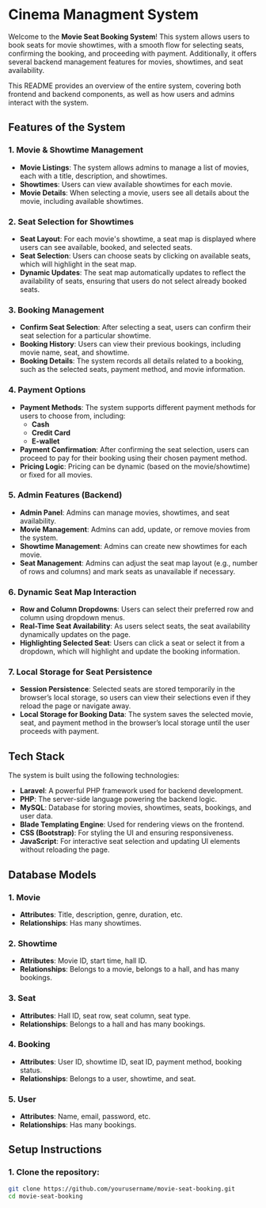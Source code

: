# Cinema Managment System 

Welcome to the **Movie Seat Booking System**! This system allows users to book seats for movie showtimes, with a smooth flow for selecting seats, confirming the booking, and proceeding with payment. Additionally, it offers several backend management features for movies, showtimes, and seat availability.

This README provides an overview of the entire system, covering both frontend and backend components, as well as how users and admins interact with the system.

## Features of the System

### **1. Movie & Showtime Management**

   - **Movie Listings**: The system allows admins to manage a list of movies, each with a title, description, and showtimes.
   - **Showtimes**: Users can view available showtimes for each movie.
   - **Movie Details**: When selecting a movie, users see all details about the movie, including available showtimes.

### **2. Seat Selection for Showtimes**
   
   - **Seat Layout**: For each movie's showtime, a seat map is displayed where users can see available, booked, and selected seats.
   - **Seat Selection**: Users can choose seats by clicking on available seats, which will highlight in the seat map.
   - **Dynamic Updates**: The seat map automatically updates to reflect the availability of seats, ensuring that users do not select already booked seats.

### **3. Booking Management**
   
   - **Confirm Seat Selection**: After selecting a seat, users can confirm their seat selection for a particular showtime.
   - **Booking History**: Users can view their previous bookings, including movie name, seat, and showtime.
   - **Booking Details**: The system records all details related to a booking, such as the selected seats, payment method, and movie information.

### **4. Payment Options**
   
   - **Payment Methods**: The system supports different payment methods for users to choose from, including:
     - **Cash**
     - **Credit Card**
     - **E-wallet**
   - **Payment Confirmation**: After confirming the seat selection, users can proceed to pay for their booking using their chosen payment method.
   - **Pricing Logic**: Pricing can be dynamic (based on the movie/showtime) or fixed for all movies.

### **5. Admin Features (Backend)**
   
   - **Admin Panel**: Admins can manage movies, showtimes, and seat availability.
   - **Movie Management**: Admins can add, update, or remove movies from the system.
   - **Showtime Management**: Admins can create new showtimes for each movie.
   - **Seat Management**: Admins can adjust the seat map layout (e.g., number of rows and columns) and mark seats as unavailable if necessary.

### **6. Dynamic Seat Map Interaction**
   
   - **Row and Column Dropdowns**: Users can select their preferred row and column using dropdown menus.
   - **Real-Time Seat Availability**: As users select seats, the seat availability dynamically updates on the page.
   - **Highlighting Selected Seat**: Users can click a seat or select it from a dropdown, which will highlight and update the booking information.

### **7. Local Storage for Seat Persistence**
   
   - **Session Persistence**: Selected seats are stored temporarily in the browser’s local storage, so users can view their selections even if they reload the page or navigate away.
   - **Local Storage for Booking Data**: The system saves the selected movie, seat, and payment method in the browser’s local storage until the user proceeds with payment.

## Tech Stack

The system is built using the following technologies:

- **Laravel**: A powerful PHP framework used for backend development.
- **PHP**: The server-side language powering the backend logic.
- **MySQL**: Database for storing movies, showtimes, seats, bookings, and user data.
- **Blade Templating Engine**: Used for rendering views on the frontend.
- **CSS (Bootstrap)**: For styling the UI and ensuring responsiveness.
- **JavaScript**: For interactive seat selection and updating UI elements without reloading the page.

## Database Models

### **1. Movie**
   - **Attributes**: Title, description, genre, duration, etc.
   - **Relationships**: Has many showtimes.
   
### **2. Showtime**
   - **Attributes**: Movie ID, start time, hall ID.
   - **Relationships**: Belongs to a movie, belongs to a hall, and has many bookings.

### **3. Seat**
   - **Attributes**: Hall ID, seat row, seat column, seat type.
   - **Relationships**: Belongs to a hall and has many bookings.

### **4. Booking**
   - **Attributes**: User ID, showtime ID, seat ID, payment method, booking status.
   - **Relationships**: Belongs to a user, showtime, and seat.

### **5. User**
   - **Attributes**: Name, email, password, etc.
   - **Relationships**: Has many bookings.

## Setup Instructions

### 1. Clone the repository:
```bash
git clone https://github.com/yourusername/movie-seat-booking.git
cd movie-seat-booking
